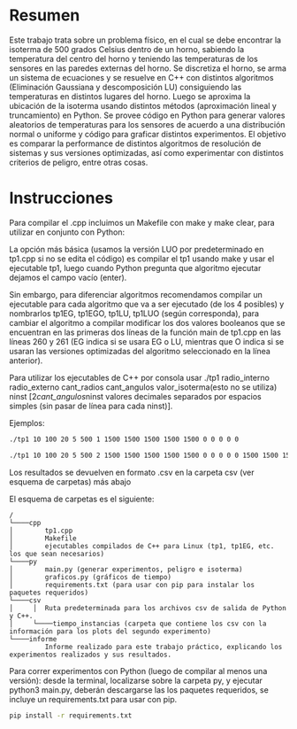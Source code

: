 # Resumen

Este trabajo trata sobre un problema físico, en el cual se debe encontrar la isoterma de 500 grados Celsius dentro de un horno, sabiendo la temperatura del centro del horno y teniendo las temperaturas de los sensores en las paredes externas del horno.
Se discretiza el horno, se arma un sistema de ecuaciones y se resuelve en C++ con distintos algoritmos (Eliminación Gaussiana y descomposición LU) consiguiendo las temperaturas en distintos lugares del horno.
Luego se aproxima la ubicación de la isoterma usando distintos métodos (aproximación lineal y truncamiento) en Python. Se provee código en Python para generar valores aleatorios de temperaturas para los sensores de acuerdo a una distribución normal o uniforme y código para graficar distintos experimentos.
El objetivo es comparar la performance de distintos algoritmos de resolución de sistemas y sus versiones optimizadas, así como experimentar con distintos criterios de peligro, entre otras cosas.

# Instrucciones

Para compilar el .cpp incluimos un Makefile con make y make clear, para utilizar en conjunto con Python:

La opción más básica (usamos la versión LUO por predeterminado en tp1.cpp si no se edita el código) es compilar el tp1 usando make y usar el ejecutable tp1, luego cuando Python pregunta que algoritmo ejecutar dejamos el campo vacío (enter).

Sin embargo, para diferenciar algoritmos recomendamos compilar un ejecutable para cada algoritmo que va a ser ejecutado (de los 4 posibles) y nombrarlos tp1EG, tp1EGO, tp1LU, tp1LUO (según corresponda), para cambiar el algoritmo a compilar modificar los dos valores booleanos que se encuentran en las primeras dos líneas de la función main de tp1.cpp en las líneas 260 y 261 (EG indica si se usara EG o LU, mientras que O indica si se usaran las versiones optimizadas del algoritmo seleccionado en la línea anterior).


Para utilizar los ejecutables de C++ por consola usar ./tp1 radio_interno radio_externo cant_radios cant_angulos valor_isoterma(esto no se utiliza) ninst [2*cant_angulos*ninst valores decimales separados por espacios simples (sin pasar de línea para cada ninst)].


Ejemplos:
```bash
./tp1 10 100 20 5 500 1 1500 1500 1500 1500 1500 0 0 0 0 0
```
```bash
./tp1 10 100 20 5 500 2 1500 1500 1500 1500 1500 0 0 0 0 0 1500 1500 1500 1500 1500 0 0 0 0 0
```

Los resultados se devuelven en formato .csv en la carpeta csv (ver esquema de carpetas) más abajo


El esquema de carpetas es el siguiente:
```
/
└────cpp
│        tp1.cpp
│        Makefile
│        ejecutables compilados de C++ para Linux (tp1, tp1EG, etc. los que sean necesarios)
└────py
│        main.py (generar experimentos, peligro e isoterma)
│        graficos.py (gráficos de tiempo)
│        requirements.txt (para usar con pip para instalar los paquetes requeridos)
└────csv
│     │  Ruta predeterminada para los archivos csv de salida de Python y C++.
│     └────tiempo_instancias (carpeta que contiene los csv con la información para los plots del segundo experimento)
└────informe
         Informe realizado para este trabajo práctico, explicando los experimentos realizados y sus resultados.
```

Para correr experimentos con Python (luego de compilar al menos una versión): desde la terminal, localizarse sobre la carpeta py, y ejecutar python3 main.py, deberán descargarse las los paquetes requeridos, se incluye un requirements.txt para usar con pip.


```bash
pip install -r requirements.txt
```